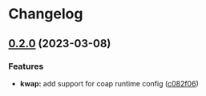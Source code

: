 # Changelog

## [0.2.0](https://github.com/toad-lib/toad/compare/toad-cursor-v0.1.0...toad-cursor-v0.2.0) (2023-03-08)


### Features

* **kwap:** add support for coap runtime config ([c082f06](https://github.com/toad-lib/toad/commit/c082f0696a288d2a2db9b986c3e3eaf2e7a4e8f4))
